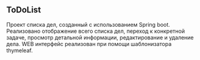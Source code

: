 ## ToDoList
Проект списка дел, созданный с использованием Spring boot. Реализовано отображение всего списка дел, переход к конкретной задаче, просмотр детальной информации, редактирование и удаление дела. WEB интерфейс реализован при помощи шаблонизатора thymeleaf.
